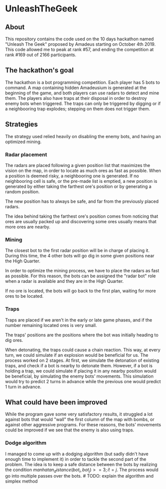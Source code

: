 # UnleashTheGeek

## About

This repository contains the code used on the 10 days hackathon named "Unleash The Geek" proposed by Amadeus starting on October 4th 2019.
This code allowed me to peak at rank #57, and ending the competition at rank #169 out of 2166 participants.

## The hackathon's goal

The hackathon is a bot programming competition. Each player has 5 bots to command. A map containing hidden Amadeusium is generated at the beginning of the game, and both players can use radars to detect and mine them. The players also have traps at their disposal in order to destroy enemy bots when triggered. The traps can only be triggered by digging or if a neighbooring trap explodes; stepping on them does not trigger them.

## Strategies

The strategy used relied heavily on disabling the enemy bots, and having an optimized mining.

### Radar placement

The radars are placed following a given position list that maximizes the vision on the map, in order to locate as much ores as fast as possible. When a position is deemed risky, a neighbooring one is generated. If no neighbooring cell is safe, or the pre-made list is emptied, a new position is generated by either taking the farthest ore's position or by generating a random position.

The new position has to always be safe, and far from the previously placed radars.

The idea behind taking the farthest ore's position comes from noticing that ores are usually packed up and discovering some ores usually means that more ores are nearby.

### Mining

The closest bot to the first radar position will be in charge of placing it. During this time, the 4 other bots will go dig in some given positions near the High Quarter.

In order to optimize the mining process, we have to place the radars as fast as possible. For this reason, the bots can be assigned the "radar bot" role when a radar is available and they are in the High Quarter.

If no ore is located, the bots will go back to the first plan, waiting for more ores to be located. 

### Traps

Traps are placed if we aren't in the early or late game phases, and if the number remaining located ores is very small.

The traps' positions are the positions where the bot was initially heading to dig ores.

When detonating, the traps could cause a chain reaction. This way, at every turn, we could simulate if an explosion would be beneficial for us. The process worked on 2 stages. At first, we simulate the detonation of existing traps, and check if a bot is nearby to detonate them. However, if a bot is holding a trap, we could simulate if placing it in any nearby position would be beneficial, by simulating the enemy bots' movements. This simulation would try to predict 2 turns in advance while the previous one would predict 1 turn in advance.

## What could have been improved

While the program gave some very satisfactory results, it struggled a lot against bots that would "wall" the first column of the map with bombs, or against other aggressive programs. For these reasons, the bots' movements could be improved if we see that the enemy is also using traps.

### Dodge algorithm

I managed to come up with a dodging algorithm (but sadly didn't have enough time to implement it) in order to tackle the second part of the problem. The idea is to keep a safe distance between the bots by realizing the condition $manhatan_distance(bot_i, bot_j) >= 3; i != j$. The process would go into multiple passes over the bots. # TODO: explain the algorithm and simplex method

